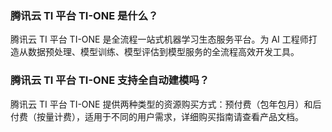 ### 腾讯云 TI 平台 TI-ONE 是什么？

腾讯云 TI 平台 TI-ONE 是全流程一站式机器学习生态服务平台。为 AI 工程师打造从数据预处理、模型训练、模型评估到模型服务的全流程高效开发工具。

### 腾讯云 TI 平台 TI-ONE 支持全自动建模吗？

腾讯云 TI 平台 TI-ONE 提供两种类型的资源购买方式：预付费（包年包月）和后付费（按量计费），适用于不同的用户需求，详细购买指南请查看产品文档。

